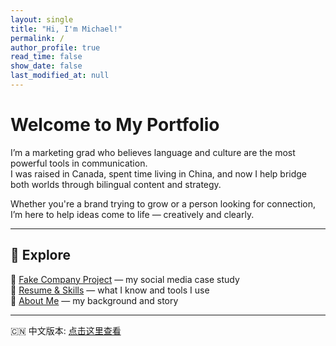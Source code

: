 ```yaml
---
layout: single
title: "Hi, I'm Michael!"
permalink: /
author_profile: true
read_time: false
show_date: false
last_modified_at: null
---
```


# Welcome to My Portfolio

I’m a marketing grad who believes language and culture are the most powerful tools in communication.  
I was raised in Canada, spent time living in China, and now I help bridge both worlds through bilingual content and strategy.

Whether you're a brand trying to grow or a person looking for connection, I’m here to help ideas come to life — creatively and clearly.

---

## 🧩 Explore

🔹 [Fake Company Project](/projects) — my social media case study  
🔹 [Resume & Skills](/resume) — what I know and tools I use  
🔹 [About Me](/about) — my background and story

---

🇨🇳 中文版本: [点击这里查看](/cn)
